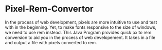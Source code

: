 # Pixel-Rem-Convertor
In the process of web development, pixels are more intuitive to use and test with in the beginning. Yet, to make fonts responsive to the size of windows, we need to use rem instead. This Java Program provides quick px to rem conversion to aid you in the process of web developement. It takes in a file and output a file with pixels converted to rem.
